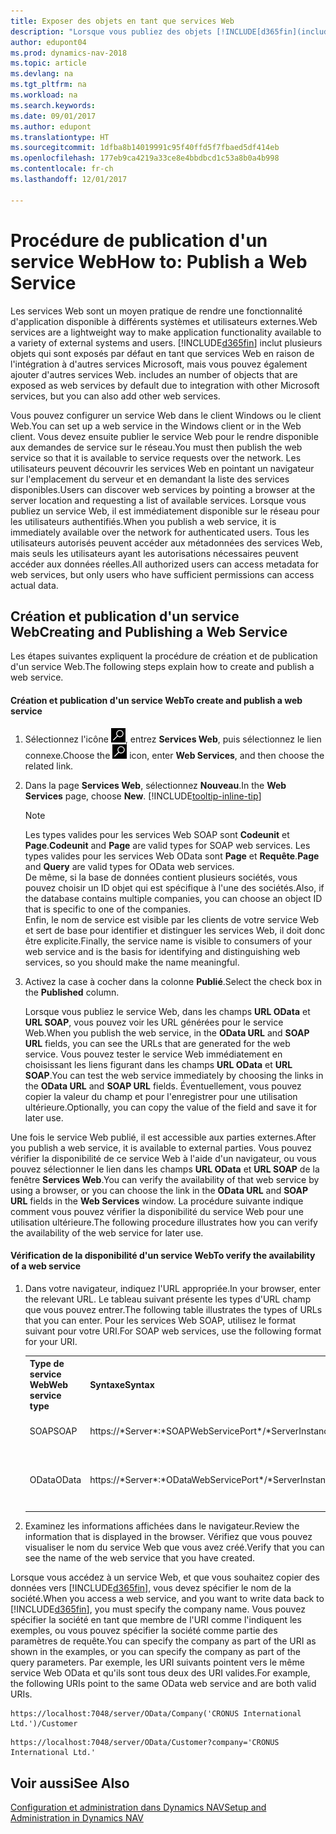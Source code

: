 ```yaml
---
title: Exposer des objets en tant que services Web
description: "Lorsque vous publiez des objets [!INCLUDE[d365fin](includes/d365fin_md.md)] en tant que services Web, ils sont immédiatement disponibles sur le réseau."
author: edupont04
ms.prod: dynamics-nav-2018
ms.topic: article
ms.devlang: na
ms.tgt_pltfrm: na
ms.workload: na
ms.search.keywords: 
ms.date: 09/01/2017
ms.author: edupont
ms.translationtype: HT
ms.sourcegitcommit: 1dfba8b14019991c95f40ffd5f7fbaed5df414eb
ms.openlocfilehash: 177eb9ca4219a33ce8e4bbdbcd1c53a8b0a4b998
ms.contentlocale: fr-ch
ms.lasthandoff: 12/01/2017

---
```

# <a name="how-to-publish-a-web-service"></a><span data-ttu-id="e5667-103">Procédure de publication d'un service Web</span><span class="sxs-lookup"><span data-stu-id="e5667-103">How to: Publish a Web Service</span></span>
<span data-ttu-id="e5667-104">Les services Web sont un moyen pratique de rendre une fonctionnalité d'application disponible à différents systèmes et utilisateurs externes.</span><span class="sxs-lookup"><span data-stu-id="e5667-104">Web services are a lightweight way to make application functionality available to a variety of external systems and users.</span></span> [!INCLUDE[d365fin](includes/d365fin_md.md)]<span data-ttu-id="e5667-105"> inclut plusieurs objets qui sont exposés par défaut en tant que services Web en raison de l'intégration à d'autres services Microsoft, mais vous pouvez également ajouter d'autres services Web.</span><span class="sxs-lookup"><span data-stu-id="e5667-105"> includes an number of objects that are exposed as web services by default due to integration with other Microsoft services, but you can also add other web services.</span></span>  

<span data-ttu-id="e5667-106">Vous pouvez configurer un service Web dans le client Windows ou le client Web.</span><span class="sxs-lookup"><span data-stu-id="e5667-106">You can set up a web service in the Windows client or in the Web client.</span></span> <span data-ttu-id="e5667-107">Vous devez ensuite publier le service Web pour le rendre disponible aux demandes de service sur le réseau.</span><span class="sxs-lookup"><span data-stu-id="e5667-107">You must then publish the web service so that it is available to service requests over the network.</span></span> <span data-ttu-id="e5667-108">Les utilisateurs peuvent découvrir les services Web en pointant un navigateur sur l'emplacement du serveur et en demandant la liste des services disponibles.</span><span class="sxs-lookup"><span data-stu-id="e5667-108">Users can discover web services by pointing a browser at the server location and requesting a list of available services.</span></span> <span data-ttu-id="e5667-109">Lorsque vous publiez un service Web, il est immédiatement disponible sur le réseau pour les utilisateurs authentifiés.</span><span class="sxs-lookup"><span data-stu-id="e5667-109">When you publish a web service, it is immediately available over the network for authenticated users.</span></span> <span data-ttu-id="e5667-110">Tous les utilisateurs autorisés peuvent accéder aux métadonnées des services Web, mais seuls les utilisateurs ayant les autorisations nécessaires peuvent accéder aux données réelles.</span><span class="sxs-lookup"><span data-stu-id="e5667-110">All authorized users can access metadata for web services, but only users who have sufficient permissions can access actual data.</span></span>

## <a name="creating-and-publishing-a-web-service"></a><span data-ttu-id="e5667-111">Création et publication d'un service Web</span><span class="sxs-lookup"><span data-stu-id="e5667-111">Creating and Publishing a Web Service</span></span>  
 <span data-ttu-id="e5667-112">Les étapes suivantes expliquent la procédure de création et de publication d'un service Web.</span><span class="sxs-lookup"><span data-stu-id="e5667-112">The following steps explain how to create and publish a web service.</span></span>  

#### <a name="to-create-and-publish-a-web-service"></a><span data-ttu-id="e5667-113">Création et publication d'un service Web</span><span class="sxs-lookup"><span data-stu-id="e5667-113">To create and publish a web service</span></span>  

1.  <span data-ttu-id="e5667-114">Sélectionnez l'icône ![Page ou état pour la recherche](media/ui-search/search_small.png "Page ou état pour la recherche"), entrez **Services Web**, puis sélectionnez le lien connexe.</span><span class="sxs-lookup"><span data-stu-id="e5667-114">Choose the ![Search for Page or Report](media/ui-search/search_small.png "Search for Page or Report icon") icon, enter **Web Services**, and then choose the related link.</span></span>  

2.  <span data-ttu-id="e5667-115">Dans la page **Services Web**, sélectionnez **Nouveau**.</span><span class="sxs-lookup"><span data-stu-id="e5667-115">In the **Web Services** page, choose **New**.</span></span> [!INCLUDE[tooltip-inline-tip](includes/tooltip-inline-tip_md.md)]  

    > [!NOTE]  
    >  <span data-ttu-id="e5667-116">Les types valides pour les services Web SOAP sont **Codeunit** et **Page**.</span><span class="sxs-lookup"><span data-stu-id="e5667-116">**Codeunit** and **Page** are valid types for SOAP web services.</span></span> <span data-ttu-id="e5667-117">Les types valides pour les services Web OData sont **Page** et **Requête**.</span><span class="sxs-lookup"><span data-stu-id="e5667-117">**Page** and **Query** are valid types for OData web services.</span></span>  
    <span data-ttu-id="e5667-118">De même, si la base de données contient plusieurs sociétés, vous pouvez choisir un ID objet qui est spécifique à l'une des sociétés.</span><span class="sxs-lookup"><span data-stu-id="e5667-118">Also, if the database contains multiple companies, you can choose an object ID that is specific to one of the companies.</span></span>  
    <span data-ttu-id="e5667-119">Enfin, le nom de service est visible par les clients de votre service Web et sert de base pour identifier et distinguer les services Web, il doit donc être explicite.</span><span class="sxs-lookup"><span data-stu-id="e5667-119">Finally, the service name is visible to consumers of your web service and is the basis for identifying and distinguishing web services, so you should make the name meaningful.</span></span>

3.  <span data-ttu-id="e5667-120">Activez la case à cocher dans la colonne **Publié**.</span><span class="sxs-lookup"><span data-stu-id="e5667-120">Select the check box in the **Published** column.</span></span>  

     <span data-ttu-id="e5667-121">Lorsque vous publiez le service Web, dans les champs **URL OData** et **URL SOAP**, vous pouvez voir les URL générées pour le service Web.</span><span class="sxs-lookup"><span data-stu-id="e5667-121">When you publish the web service, in the **OData URL** and **SOAP URL** fields, you can see the URLs that are generated for the web service.</span></span> <span data-ttu-id="e5667-122">Vous pouvez tester le service Web immédiatement en choisissant les liens figurant dans les champs **URL OData** et **URL SOAP**.</span><span class="sxs-lookup"><span data-stu-id="e5667-122">You can test the web service immediately by choosing the links in the **OData URL** and **SOAP URL** fields.</span></span> <span data-ttu-id="e5667-123">Éventuellement, vous pouvez copier la valeur du champ et pour l'enregistrer pour une utilisation ultérieure.</span><span class="sxs-lookup"><span data-stu-id="e5667-123">Optionally, you can copy the value of the field and save it for later use.</span></span>  

<span data-ttu-id="e5667-124">Une fois le service Web publié, il est accessible aux parties externes.</span><span class="sxs-lookup"><span data-stu-id="e5667-124">After you publish a web service, it is available to external parties.</span></span> <span data-ttu-id="e5667-125">Vous pouvez vérifier la disponibilité de ce service Web à l'aide d'un navigateur, ou vous pouvez sélectionner le lien dans les champs **URL OData** et **URL SOAP** de la fenêtre **Services Web**.</span><span class="sxs-lookup"><span data-stu-id="e5667-125">You can verify the availability of that web service by using a browser, or you can choose the link in the **OData URL** and **SOAP URL** fields in the **Web Services** window.</span></span> <span data-ttu-id="e5667-126">La procédure suivante indique comment vous pouvez vérifier la disponibilité du service Web pour une utilisation ultérieure.</span><span class="sxs-lookup"><span data-stu-id="e5667-126">The following procedure illustrates how you can verify the availability of the web service for later use.</span></span>  

#### <a name="to-verify-the-availability-of-a-web-service"></a><span data-ttu-id="e5667-127">Vérification de la disponibilité d'un service Web</span><span class="sxs-lookup"><span data-stu-id="e5667-127">To verify the availability of a web service</span></span>  

1.  <span data-ttu-id="e5667-128">Dans votre navigateur, indiquez l'URL appropriée.</span><span class="sxs-lookup"><span data-stu-id="e5667-128">In your browser, enter the relevant URL.</span></span> <span data-ttu-id="e5667-129">Le tableau suivant présente les types d'URL champ que vous pouvez entrer.</span><span class="sxs-lookup"><span data-stu-id="e5667-129">The following table illustrates the types of URLs that you can enter.</span></span> <span data-ttu-id="e5667-130">Pour les services Web SOAP, utilisez le format suivant pour votre URI.</span><span class="sxs-lookup"><span data-stu-id="e5667-130">For SOAP web services, use the following format for your URI.</span></span>  

    <table>
    <tr>
    <th><span data-ttu-id="e5667-131">Type de service Web</span><span class="sxs-lookup"><span data-stu-id="e5667-131">Web service type</span></span></th>
    <th><span data-ttu-id="e5667-132">Syntaxe</span><span class="sxs-lookup"><span data-stu-id="e5667-132">Syntax</span></span></th>
    <th><span data-ttu-id="e5667-133">Exemple :</span><span class="sxs-lookup"><span data-stu-id="e5667-133">Example</span></span></th>
    </tr>
    <tr>
    <td><span data-ttu-id="e5667-134">SOAP</span><span class="sxs-lookup"><span data-stu-id="e5667-134">SOAP</span></span></td>
    <td><span data-ttu-id="e5667-135">https://*Server*:*SOAPWebServicePort*/*ServerInstance*/WS/*CompanyName*/salesDocuments/</span><span class="sxs-lookup"><span data-stu-id="e5667-135">https://*Server*:*SOAPWebServicePort*/*ServerInstance*/WS/*CompanyName*/salesDocuments/</span></span></td>
    <td><span data-ttu-id="e5667-136">https://mycompany.financials.dynamics.com:7047/MS/WS/MyCompany/Page/salesDocuments?tenant=mycompany.financials.dynamics.com</span><span class="sxs-lookup"><span data-stu-id="e5667-136">https://mycompany.financials.dynamics.com:7047/MS/WS/MyCompany/Page/salesDocuments?tenant=mycompany.financials.dynamics.com</span></span></td>
    </tr>
    <tr>
    <td><span data-ttu-id="e5667-137">OData</span><span class="sxs-lookup"><span data-stu-id="e5667-137">OData</span></span></td>
    <td><span data-ttu-id="e5667-138">https://*Server*:*ODataWebServicePort*/*ServerInstance*/OData/Company('*CompanyName*')</span><span class="sxs-lookup"><span data-stu-id="e5667-138">https://*Server*:*ODataWebServicePort*/*ServerInstance*/OData/Company('*CompanyName*')</span></span></td>
    <td><span data-ttu-id="e5667-139">https://MyCompany.financials.dynamics.com:7048/MS/OData/Company('MyCompany')/salesDocuments?tenant=MyCompany.financials.dynamics.com</span><span class="sxs-lookup"><span data-stu-id="e5667-139">https://MyCompany.financials.dynamics.com:7048/MS/OData/Company('MyCompany')/salesDocuments?tenant=MyCompany.financials.dynamics.com</span></span>

         The company name is case-sensitive.</td>
    </tr>
    </table>

2.  <span data-ttu-id="e5667-140">Examinez les informations affichées dans le navigateur.</span><span class="sxs-lookup"><span data-stu-id="e5667-140">Review the information that is displayed in the browser.</span></span> <span data-ttu-id="e5667-141">Vérifiez que vous pouvez visualiser le nom du service Web que vous avez créé.</span><span class="sxs-lookup"><span data-stu-id="e5667-141">Verify that you can see the name of the web service that you have created.</span></span>  

 <span data-ttu-id="e5667-142">Lorsque vous accédez à un service Web, et que vous souhaitez copier des données vers [!INCLUDE[d365fin](includes/d365fin_md.md)], vous devez spécifier le nom de la société.</span><span class="sxs-lookup"><span data-stu-id="e5667-142">When you access a web service, and you want to write data back to [!INCLUDE[d365fin](includes/d365fin_md.md)], you must specify the company name.</span></span> <span data-ttu-id="e5667-143">Vous pouvez spécifier la société en tant que membre de l'URI comme l'indiquent les exemples, ou vous pouvez spécifier la société comme partie des paramètres de requête.</span><span class="sxs-lookup"><span data-stu-id="e5667-143">You can specify the company as part of the URI as shown in the examples, or you can specify the company as part of the query parameters.</span></span> <span data-ttu-id="e5667-144">Par exemple, les URI suivants pointent vers le même service Web OData et qu'ils sont tous deux des URI valides.</span><span class="sxs-lookup"><span data-stu-id="e5667-144">For example, the following URIs point to the same OData web service and are both valid URIs.</span></span>  

```  
https://localhost:7048/server/OData/Company('CRONUS International Ltd.')/Customer  
```  

```  
https://localhost:7048/server/OData/Customer?company='CRONUS International Ltd.'  
```  

## <a name="see-also"></a><span data-ttu-id="e5667-145">Voir aussi</span><span class="sxs-lookup"><span data-stu-id="e5667-145">See Also</span></span>  
[<span data-ttu-id="e5667-146">Configuration et administration dans Dynamics NAV</span><span class="sxs-lookup"><span data-stu-id="e5667-146">Setup and Administration in Dynamics NAV</span></span>](admin-setup-and-administration.md)  

